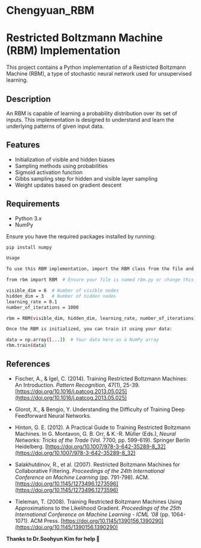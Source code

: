 # Chengyuan_RBM

# Restricted Boltzmann Machine (RBM) Implementation

This project contains a Python implementation of a Restricted Boltzmann Machine (RBM), a type of stochastic neural network used for unsupervised learning.

## Description

An RBM is capable of learning a probability distribution over its set of inputs. This implementation is designed to understand and learn the underlying patterns of given input data.

## Features

- Initialization of visible and hidden biases
- Sampling methods using probabilities
- Sigmoid activation function
- Gibbs sampling step for hidden and visible layer sampling
- Weight updates based on gradient descent

## Requirements

- Python 3.x
- NumPy

Ensure you have the required packages installed by running:

```bash
pip install numpy

Usage

To use this RBM implementation, import the RBM class from the file and initialize it with the desired parameters:

from rbm import RBM  # Ensure your file is named rbm.py or change this accordingly

visible_dim = 6  # Number of visible nodes
hidden_dim = 3   # Number of hidden nodes
learning_rate = 0.1
number_of_iterations = 1000

rbm = RBM(visible_dim, hidden_dim, learning_rate, number_of_iterations)

Once the RBM is initialized, you can train it using your data:

data = np.array([...])  # Your data here as a NumPy array
rbm.train(data)
```

## References

- Fischer, A., & Igel, C. (2014). Training Restricted Boltzmann Machines: An Introduction. _Pattern Recognition_, 47(1), 25-39. [https://doi.org/10.1016/j.patcog.2013.05.025](https://doi.org/10.1016/j.patcog.2013.05.025)

- Glorot, X., & Bengio, Y. Understanding the Difficulty of Training Deep Feedforward Neural Networks. 

- Hinton, G. E. (2012). A Practical Guide to Training Restricted Boltzmann Machines. In G. Montavon, G. B. Orr, & K.-R. Müller (Eds.), _Neural Networks: Tricks of the Trade_ (Vol. 7700, pp. 599-619). Springer Berlin Heidelberg. [https://doi.org/10.1007/978-3-642-35289-8_32](https://doi.org/10.1007/978-3-642-35289-8_32)

- Salakhutdinov, R., et al. (2007). Restricted Boltzmann Machines for Collaborative Filtering. _Proceedings of the 24th International Conference on Machine Learning_ (pp. 791-798). ACM. [https://doi.org/10.1145/1273496.1273596](https://doi.org/10.1145/1273496.1273596)

- Tieleman, T. (2008). Training Restricted Boltzmann Machines Using Approximations to the Likelihood Gradient. _Proceedings of the 25th International Conference on Machine Learning - ICML ’08_ (pp. 1064-1071). ACM Press. [https://doi.org/10.1145/1390156.1390290](https://doi.org/10.1145/1390156.1390290)


**Thanks to Dr.Soohyun Kim for help 🥳**
